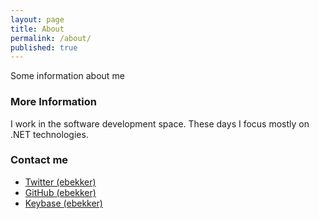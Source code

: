```yaml
---
layout: page
title: About
permalink: /about/
published: true
---
```


Some information about me

### More Information

I work in the software development space.  These days I focus mostly on .NET technologies.

### Contact me

<!-- stolen from https://daveaglick.com/about thanks! -->
<ul class="list-unstyled">
    <li><a href="https://twitter.com/ebekker"><i
			class="fa fa-twitter"></i> Twitter (ebekker)</a></li>
    <li><a href="https://github.com/ebekker"><i
			class="fa fa-github"></i> GitHub (ebekker)</a></li>
    <li><a href="https://keybase.io/ebekker"><i
			class="fa fa-key"></i> Keybase (ebekker)</a></li>
    <!--<li><a href="http://stackoverflow.com/users/807064/daveaglick"><i
			class="fa fa-stack-overflow"></i> Stack Overflow (daveaglick)</a></li>-->
    <!--<li><a href="http://www.linkedin.com/pub/dave-glick/a/871/424/"><i
			class="fa fa-linkedin"></i> LinkedIn</a></li>-->
</ul>


